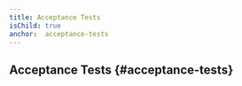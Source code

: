 ```yaml
---
title: Acceptance Tests
isChild: true
anchor:  acceptance-tests
---
```


##  Acceptance Tests {#acceptance-tests}